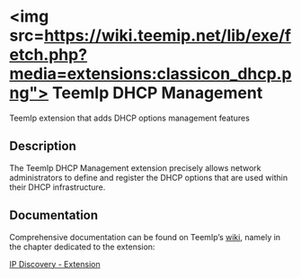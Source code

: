 # <img src=https://wiki.teemip.net/lib/exe/fetch.php?media=extensions:classicon_dhcp.png"> TeemIp DHCP Management
TeemIp extension that adds DHCP options management features


## Description

The TeemIp DHCP Management extension precisely allows network administrators to define and register the DHCP options that are used within their DHCP infrastructure. 

## Documentation

Comprehensive documentation can be found on TeemIp’s [wiki][1], namely in the chapter dedicated to the extension:

[IP Discovery - Extension][2]

[1]: https://wiki.teemip.net
[2]: https://wiki.teemip.net/doku.php?id=extensions:teemip-dhcp-mgmt
